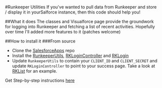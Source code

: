 #Runkeeper Utilities
If you've wanted to pull data from Runkeeper and store / display it in yourSalforce instance, then this code should help you!

##What it does
The classes and Visualforce page provide the groundwork for logging into Runkeeper and fetching a list of recent activities.  Hopefully over time I'll added more features to it (patches welcome)

##How to install it
###From source
* Clone the [SalesforceApps](https://github.com/pcon/SalesforceApps) repo
* Install the [RunkeeperUtils](https://raw.githubusercontent.com/pcon/SalesforceApps/master/runkeeper/classes/RunkeeperUtils.cls), [RKLoginController](https://raw.githubusercontent.com/pcon/SalesforceApps/master/runkeeper/classes/RKLoginController.cls) and [RKLogin](https://raw.githubusercontent.com/pcon/SalesforceApps/master/runkeeper/pages/RKLogin.page)
* Update `RunkeeperUtils` to contain your `CLIENT_ID` and `CLIENT_SECRET` and update `RKLoginController` to point to your success page.  Take a look at [RKList](https://raw.githubusercontent.com/pcon/SalesforceApps/master/runkeeper/pages/RKList.page) for an example.

Get Step-by-step instructions [here](http://blog.deadlypenguin.com/blog/2016/03/01/runkeeper-data-in-salesforce/)